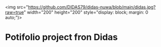 <img src="https://github.com/DIDAS79/didas-nuwa/blob/main/didas.jpg?raw=true" width="200" height="200" style="display: block; margin: 0 auto;")>
# Potifolio project fron Didas 
